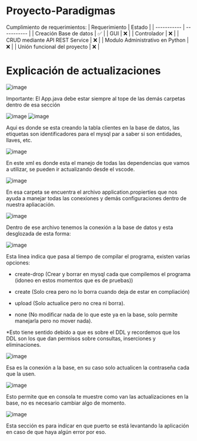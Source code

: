 # Proyecto-Paradigmas

Cumplimiento de requerimientos: 
| Requerimiento      | Estado |
| ----------- | ----------- |
| Creación Base de datos      | :white_check_mark:  |
| GUI   | :x:        |
| Controlador   | :x:        |
| CRUD mediante API REST Service   | :x:     |
| Modulo Administrativo en Python   | :x:    |
| Unión funcional del proyecto   | :x:        |

# Explicación de actualizaciones

![image](https://user-images.githubusercontent.com/85517698/169746614-71a614fd-3295-4d3f-97a2-3a7d791181c8.png)

Importante: El App.java debe estar siempre al tope de las demás carpetas dentro de esa sección

![image](https://user-images.githubusercontent.com/85517698/169747970-33e19e42-a35c-47ae-bcad-cd6f55a7251c.png)
![image](https://user-images.githubusercontent.com/85517698/169748004-bcb5e684-3ddd-4c39-a615-3aac78455090.png)

Aqui es donde se esta creando la tabla clientes en la base de datos, las etiquetas son identificadores para el mysql par a saber si son entidades, llaves, etc.

![image](https://user-images.githubusercontent.com/85517698/169748112-2e1cc8fe-9057-4535-8b00-67af0ad86c80.png)

En este xml es donde esta el manejo de todas las dependencias que vamos a utilizar, se pueden ir actualizando desde el vscode.

![image](https://user-images.githubusercontent.com/85517698/169748186-ae126296-d89b-403a-a69f-cb8d563f2bc7.png)

En esa carpeta se encuentra el archivo application.propierties que nos ayuda a manejar todas las conexiones y demás configuraciones dentro de nuestra apliacación.

![image](https://user-images.githubusercontent.com/85517698/169748243-c0b3ca7a-2e79-48ec-9f53-0013ab6c2375.png)

Dentro de ese archivo tenemos la conexión a la base de datos y esta desglozada de esta forma: 

![image](https://user-images.githubusercontent.com/85517698/169748317-349c8f52-ce48-4970-ad67-1e8213d9afc8.png)

Esta linea indica que pasa al tiempo de compilar el programa, existen varias opciones:
- create-drop (Crear y borrar en mysql cada que compilemos el programa (idoneo en estos momentos que es de pruebas))

- create (Solo crea pero no lo borra cuando deja de estar en compliación)

- upload (Solo actualice pero no crea ni borra).

- none (No modificar nada de lo que este ya en la base, solo permite manejarla pero no mover nada).

*Esto tiene sentido debido a que es sobre el DDL y recordemos que los DDL son los que dan permisos sobre consultas, inserciones y eliminaciones. 

![image](https://user-images.githubusercontent.com/85517698/169749111-9a0f5e41-edac-485e-b5ba-6e50c46701b9.png)

Esa es la conexión a la base, en su caso solo actualicen la contraseña cada que la usen.

![image](https://user-images.githubusercontent.com/85517698/169749306-1cb38e58-5302-4712-88b7-401b44c4b81d.png)

Esto permite que en consola te muestre como van las actualizaciones en la base, no es necesario cambiar algo de momento.

![image](https://user-images.githubusercontent.com/85517698/169749383-da74eda4-7f21-487f-b694-e5ac4211f890.png)

Esta sección es para indicar en que puerto se está levantando la aplicación en caso de que haya algún error por eso.
